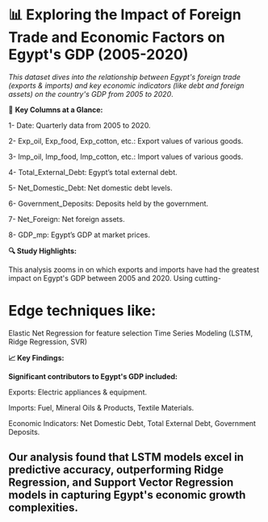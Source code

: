 # 📊 Exploring the Impact of Foreign Trade and Economic Factors on Egypt's GDP (2005-2020)

*This dataset dives into the relationship between Egypt's foreign trade (exports & imports) and key economic indicators (like debt and foreign assets) on the country's GDP from 2005 to 2020*.

🚀 **Key Columns at a Glance:**

1- Date: Quarterly data from 2005 to 2020.

2- Exp_oil, Exp_food, Exp_cotton, etc.: Export values of various goods.

3- Imp_oil, Imp_food, Imp_cotton, etc.: Import values of various goods.

4- Total_External_Debt: Egypt’s total external debt.

5- Net_Domestic_Debt: Net domestic debt levels.

6- Government_Deposits: Deposits held by the government.

7- Net_Foreign: Net foreign assets.

8-
GDP_mp: Egypt’s GDP at market prices.

**🔍 Study Highlights:**

This analysis zooms in on which exports and imports have had the greatest impact on Egypt's GDP between 2005 and 2020. Using cutting-

# Edge techniques like:

Elastic Net Regression for feature selection
Time Series Modeling (LSTM, Ridge Regression, SVR)

**📈 Key Findings:**

**Significant contributors to Egypt's GDP included:**

Exports: Electric appliances & equipment.

Imports: Fuel, Mineral Oils & Products, Textile Materials.

Economic Indicators: Net Domestic Debt, Total External Debt, Government Deposits.

## Our analysis found that LSTM models excel in predictive accuracy, outperforming Ridge Regression, and Support Vector Regression models in capturing Egypt's economic growth complexities.


